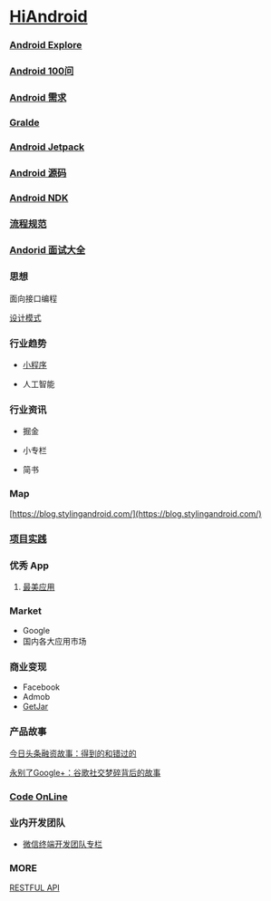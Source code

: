 # [HiAndroid](https://github.com/bellsong/HiAndroid)

### [Android Explore](./android/README.md)    

### [Android 100问](./QA/README.md)

### [Android 需求](./prd/README.md)

### [Gralde](./Gradle/README.md)

### [Android Jetpack](./AndroidJetpack/README.md)

### [Android 源码](./SOURCE/README.md)

### [Android NDK](./ndk/README.md)

### [流程规范](./standard/README.md)

### [Andorid 面试大全](./interview/README.md)

### 思想
面向接口编程

[设计模式](./designpattern/README.md)

### 行业趋势

* [小程序](./miniprogram/README.md)

* 人工智能

### 行业资讯

* 掘金

* 小专栏

* 简书

### Map

[https://blog.stylingandroid.com/](https://blog.stylingandroid.com/)

### [项目实践](./project/README.md)

### 优秀 App

1. [最美应用](http://zuimeia.com/?platform=2)

### Market
* Google
* 国内各大应用市场

### 商业变现
* Facebook
* Admob
* [GetJar](https://www.getjar.com/)

### 产品故事

[今日头条融资故事：得到的和错过的](https://mp.weixin.qq.com/s?__biz=MjM5MDczODM3Mw==&mid=2653028299&idx=1&sn=33ed8afdf6760e661213bb1e27c843fd&scene=21#wechat_redirect)

[永别了Google+：谷歌社交梦碎背后的故事](http://www.ebusinessreview.cn/articledetail-294673.html)

### [Code OnLine](./codeonline/README.md)

### 业内开发团队

* [微信终端开发团队专栏](https://cloud.tencent.com/developer/column/1362/tag-10216)

### MORE

[RESTFUL API](https://www.restapitutorial.com/)